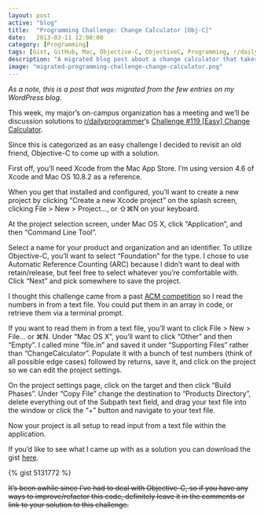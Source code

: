 ```yaml
---
layout: post
active: "blog"
title:  "Programming Challenge: Change Calculator [Obj-C]"
date:   2013-03-11 12:00:00
category: [Programming]
tags: [Gist, GitHub, Mac, Objective-C, ObjectiveC, Programming, r/dailyprogrammer, Xcode]
description: "A migrated blog post about a change calculator that takes in values in USD in objective-c."
image: "migrated-programming-challenge-change-calculator.png"
---
```

*As a note, this is a post that was migrated from the few entries on my WordPress blog.*

This week, my major’s on-campus organization has a meeting and we’ll be discussion solutions to [r/dailyprogrammer](http://www.reddit.com/r/dailyprogrammer/)‘s [Challenge #119 [Easy] Change Calculator](http://www.reddit.com/r/dailyprogrammer/comments/17f3y2/012813_challenge_119_easy_change_calculator/).

Since this is categorized as an easy challenge I decided to revisit an old friend, Objective-C to come up with a solution.

First off, you’ll need Xcode from the Mac App Store. I’m using version 4.6 of Xcode and Mac OS 10.8.2 as a reference.

When you get that installed and configured, you’ll want to create a new project by clicking “Create a new Xcode project” on the splash screen, clicking File > New > Project…, or ⇧⌘N on your keyboard.

At the project selection screen, under Mac OS X, click “Application”, and then “Command Line Tool”.

Select a name for your product and organization and an identifier. To utilize Objective-C, you’ll want to select “Foundation” for the type. I chose to use Automatic Reference Counting (ARC) because I didn’t want to deal with retain/release, but feel free to select whatever you’re comfortable with. Click “Next” and pick somewhere to save the project.

I thought this challenge came from a past [ACM competition](http://icpc.baylor.edu/) so I read the numbers in from a text file. You could put them in an array in code, or retrieve them via a terminal prompt.

If you want to read them in from a text file, you’ll want to click File > New > File… or ⌘N. Under “Mac OS X”, you’ll want to click “Other” and then “Empty”. I called mine “file.in” and saved it under “Supporting Files” rather than “ChangeCalculator”. Populate it with a bunch of test numbers (think of all possible edge cases) followed by returns, save it, and click on the project so we can edit the project settings.

On the project settings page, click on the target and then click “Build Phases”. Under “Copy File” change the destination to “Products Directory”, delete everything out of the Subpath text field, and drag your text file into the window or click the “+” button and navigate to your text file.

Now your project is all setup to read input from a text file within the application.

If you’d like to see what I came up with as a solution you can download the gist [here](https://gist.github.com/michaeljdeeb/5131772).

{% gist 5131772 %}

<s>It’s been awhile since I’ve had to deal with Objective-C, so if you have any ways to improve/refactor this code, definitely leave it in the comments or link to your solution to this challenge.</s>
